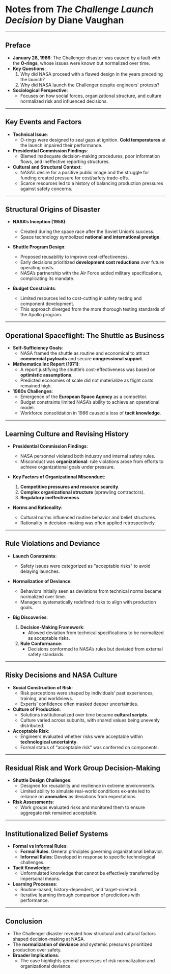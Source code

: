 # Notes from *The Challenge Launch Decision* by Diane Vaughan

---

## **Preface**
- **January 28, 1986**: The Challenger disaster was caused by a fault with the **O-rings**, whose issues were known but normalized over time.
- **Key Questions**:
  1. Why did NASA proceed with a flawed design in the years preceding the launch?
  2. Why did NASA launch the Challenger despite engineers' protests?
- **Sociological Perspective**:
  - Focuses on how social forces, organizational structure, and culture normalized risk and influenced decisions.

---

## **Key Events and Factors**
- **Technical Issue**:
  - O-rings were designed to seal gaps at ignition. **Cold temperatures** at the launch impaired their performance.
- **Presidential Commission Findings**:
  - Blamed inadequate decision-making procedures, poor information flows, and ineffective reporting structures.
- **Cultural and Structural Context**:
  - NASA’s desire for a positive public image and the struggle for funding created pressure for cost/safety trade-offs.
  - Scarce resources led to a history of balancing production pressures against safety concerns.

---

## **Structural Origins of Disaster**
- **NASA’s Inception (1958)**:
  - Created during the space race after the Soviet Union’s success.
  - Space technology symbolized **national and international prestige**.
- **Shuttle Program Design**:
  - Proposed reusability to improve cost-effectiveness.
  - Early decisions prioritized **development cost reductions** over future operating costs.
  - NASA’s partnership with the Air Force added military specifications, complicating its mandate.

- **Budget Constraints**:
  - Limited resources led to cost-cutting in safety testing and component development.
  - This approach diverged from the more thorough testing standards of the Apollo program.

---

## **Operational Spaceflight: The Shuttle as Business**
- **Self-Sufficiency Goals**:
  - NASA framed the shuttle as routine and economical to attract **commercial payloads** and secure **congressional support**.
- **Mathematica Inc Report (1971)**:
  - A report justifying the shuttle’s cost-effectiveness was based on **optimistic assumptions**.
  - Predicted economies of scale did not materialize as flight costs remained high.
- **1980s Challenges**:
  - Emergence of the **European Space Agency** as a competitor.
  - Budget constraints limited NASA’s ability to achieve an operational model.
  - Workforce consolidation in 1986 caused a loss of **tacit knowledge**.

---

## **Learning Culture and Revising History**
- **Presidential Commission Findings**:
  - NASA personnel violated both industry and internal safety rules.
  - Misconduct was **organizational**: rule violations arose from efforts to achieve organizational goals under pressure.
- **Key Factors of Organizational Misconduct**:
  1. **Competitive pressures and resource scarcity**.
  2. **Complex organizational structure** (sprawling contractors).
  3. **Regulatory ineffectiveness**.

- **Norms and Rationality**:
  - Cultural norms influenced routine behavior and belief structures.
  - Rationality in decision-making was often applied retrospectively.

---

## **Rule Violations and Deviance**
- **Launch Constraints**:
  - Safety issues were categorized as "acceptable risks" to avoid delaying launches.
- **Normalization of Deviance**:
  - Behaviors initially seen as deviations from technical norms became normalized over time.
  - Managers systematically redefined risks to align with production goals.

- **Big Discoveries**:
  1. **Decision-Making Framework**:
     - Allowed deviation from technical specifications to be normalized as acceptable risks.
  2. **Rule Conformance**:
     - Decisions conformed to NASA’s rules but deviated from external safety standards.

---

## **Risky Decisions and NASA Culture**
- **Social Construction of Risk**:
  - Risk perceptions were shaped by individuals’ past experiences, training, and worldviews.
  - Experts’ confidence often masked deeper uncertainties.
- **Culture of Production**:
  - Solutions institutionalized over time became **cultural scripts**.
  - Culture varied across subunits, with shared values being unevenly distributed.
- **Acceptable Risk**:
  - Engineers evaluated whether risks were acceptable within **technological uncertainty**.
  - Formal status of "acceptable risk" was conferred on components.

---

## **Residual Risk and Work Group Decision-Making**
- **Shuttle Design Challenges**:
  - Designed for reusability and resilience in extreme environments.
  - Limited ability to simulate real-world conditions ex-ante led to reliance on **anomalies** as deviations from expectations.
- **Risk Assessments**:
  - Work groups evaluated risks and monitored them to ensure aggregate risk remained acceptable.

---

## **Institutionalized Belief Systems**
- **Formal vs Informal Rules**:
  - **Formal Rules**: General principles governing organizational behavior.
  - **Informal Rules**: Developed in response to specific technological challenges.
- **Tacit Knowledge**:
  - Unformulated knowledge that cannot be effectively transferred by impersonal means.
- **Learning Processes**:
  - Routine-based, history-dependent, and target-oriented.
  - Iterative learning through comparison of predictions with performance.

---

## **Conclusion**
- The Challenger disaster revealed how structural and cultural factors shaped decision-making at NASA.
- The **normalization of deviance** and systemic pressures prioritized production over safety.
- **Broader Implications**:
  - The case highlights general processes of risk normalization and organizational deviance.
